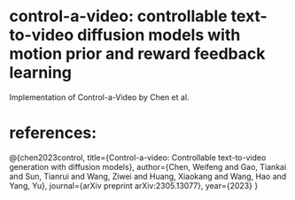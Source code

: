 # control-a-video: controllable text-to-video diffusion models with motion prior and reward feedback learning

Implementation of Control-a-Video by Chen et al. 

# references: 

@{chen2023control,
title={Control-a-video: Controllable text-to-video generation with diffusion models},
author={Chen, Weifeng and Gao, Tiankai and Sun, Tianrui and Wang, Ziwei and Huang, Xiaokang and Wang, Hao and Yang, Yu},
journal={arXiv preprint arXiv:2305.13077},
year={2023}
}
